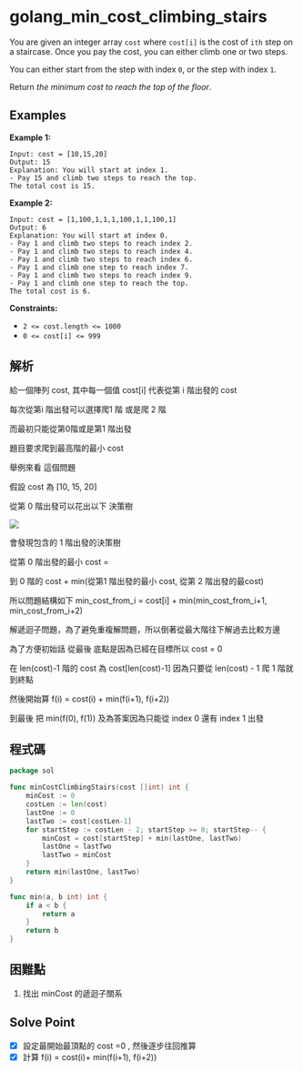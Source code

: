 # golang_min_cost_climbing_stairs

You are given an integer array `cost` where `cost[i]` is the cost of `ith` step on a staircase. Once you pay the cost, you can either climb one or two steps.

You can either start from the step with index `0`, or the step with index `1`.

Return *the minimum cost to reach the top of the floor*.

## Examples

**Example 1:**

```
Input: cost = [10,15,20]
Output: 15
Explanation: You will start at index 1.
- Pay 15 and climb two steps to reach the top.
The total cost is 15.

```

**Example 2:**

```
Input: cost = [1,100,1,1,1,100,1,1,100,1]
Output: 6
Explanation: You will start at index 0.
- Pay 1 and climb two steps to reach index 2.
- Pay 1 and climb two steps to reach index 4.
- Pay 1 and climb two steps to reach index 6.
- Pay 1 and climb one step to reach index 7.
- Pay 1 and climb two steps to reach index 9.
- Pay 1 and climb one step to reach the top.
The total cost is 6.

```

**Constraints:**

- `2 <= cost.length <= 1000`
- `0 <= cost[i] <= 999`

## 解析

給一個陣列 cost, 其中每一個值 cost[i] 代表從第 i 階出發的 cost

每次從第i 階出發可以選擇爬1 階 或是爬 2 階

而最初只能從第0階或是第1 階出發

題目要求爬到最高階的最小 cost

舉例來看 這個問題

假設 cost 為 [10, 15, 20]

從第 0 階出發可以花出以下 決策樹

![](https://i.imgur.com/R6cFCkj.png)

會發現包含的 1 階出發的決策樹

從第 0 階出發的最小 cost  =  

到 0 階的 cost + min(從第1 階出發的最小 cost, 從第 2 階出發的最cost)

所以問題結構如下  min_cost_from_i = cost[i] + min(min_cost_from_i+1, min_cost_from_i+2)

解遞迴子問題，為了避免重複解問題，所以倒著從最大階往下解過去比較方邊

為了方便初始話 從最後 底點是因為已經在目標所以 cost = 0

在 len(cost)-1 階的 cost 為 cost[len(cost)-1] 因為只要從 len(cost) - 1 爬 1 階就到終點

然後開始算 f(i) = cost(i) + min(f(i+1), f(i+2))

到最後 把 min(f(0), f(1)) 及為答案因為只能從 index 0 還有 index 1 出發

## 程式碼
```go
package sol

func minCostClimbingStairs(cost []int) int {
	minCost := 0
	costLen := len(cost)
	lastOne := 0
	lastTwo := cost[costLen-1]
	for startStep := costLen - 2; startStep >= 0; startStep-- {
		minCost = cost[startStep] + min(lastOne, lastTwo)
		lastOne = lastTwo
		lastTwo = minCost
	}
	return min(lastOne, lastTwo)
}

func min(a, b int) int {
	if a < b {
		return a
	}
	return b
}
```
## 困難點

1. 找出 minCost 的遞迴子關系

## Solve Point

- [x]  設定最開始最頂點的 cost =0 , 然後逐步往回推算
- [x]  計算 f(i) = cost(i)+ min(f(i+1), f(i+2))